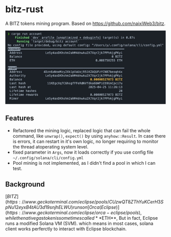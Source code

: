 # bitz-rust
A BITZ tokens mining program. Based on https://github.com/naixiWeb3/bitz.


![Account Snapshot](./snapshots/account.jpg)



## Features

* Refactored the mining logic, replaced logic that can fail the whole command, like `unwrap()`, `expect()` by using `anyhow::Result`. In case there is errors, it can restart in it's own logic, no longer requiring to monitor the thread atoperating system level.
* fixed parameter in `Args`, now it loads correctly if you use config file `~/.config/solana/cli/config.yml`
* Pool mining is not implemented, as I didn't find a pool in which I can test.


## Background

[$BITZ](https://www.geckoterminal.com/eclipse/pools/CUzwQT8ZThYuKCerH3SpNu12eyxB4tAU3d19snjhELWU) runs on [Orca (Eclipse)](https://www.geckoterminal.com/eclipse/orca-eclipse/pools), while the native gas token is sometimes called **$ETH**, But in fact, Eclipse runs a modified Solana VM (SVM). which means in most cases, solana client works perferctly to interact with Eclipse blockchain.

